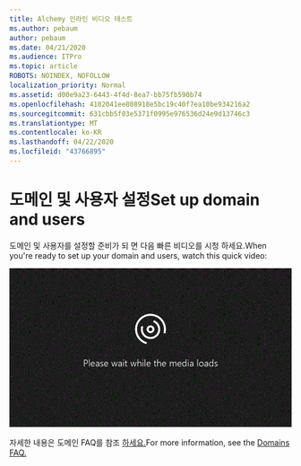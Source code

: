 ```yaml
---
title: Alchemy 인라인 비디오 테스트
ms.author: pebaum
author: pebaum
ms.date: 04/21/2020
ms.audience: ITPro
ms.topic: article
ROBOTS: NOINDEX, NOFOLLOW
localization_priority: Normal
ms.assetid: d00e9a23-6443-4f4d-8ea7-bb75fb590b74
ms.openlocfilehash: 4102041ee808918e5bc19c40f7ea10be934216a2
ms.sourcegitcommit: 631cbb5f03e5371f0995e976536d24e9d13746c3
ms.translationtype: MT
ms.contentlocale: ko-KR
ms.lasthandoff: 04/22/2020
ms.locfileid: "43766895"
---
```

# <a name="set-up-domain-and-users"></a><span data-ttu-id="8ef1f-102">도메인 및 사용자 설정</span><span class="sxs-lookup"><span data-stu-id="8ef1f-102">Set up domain and users</span></span>

<span data-ttu-id="8ef1f-103">도메인 및 사용자를 설정할 준비가 되 면 다음 빠른 비디오를 시청 하세요.</span><span class="sxs-lookup"><span data-stu-id="8ef1f-103">When you're ready to set up your domain and users, watch this quick video:</span></span>
  
![브라우저에서 비디오를 지원하지 않습니다.](media/MSN_Video_Widget.gif)
  
<span data-ttu-id="8ef1f-106">자세한 내용은 도메인 FAQ를 참조 [하세요.](https://docs.microsoft.com/office365/admin/setup/domains-faq)</span><span class="sxs-lookup"><span data-stu-id="8ef1f-106">For more information, see the [Domains FAQ.](https://docs.microsoft.com/office365/admin/setup/domains-faq)</span></span>